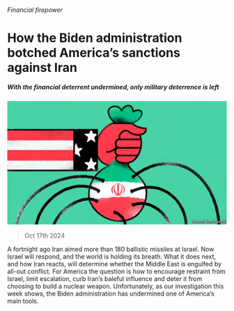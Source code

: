 ###### Financial firepower

# How the Biden administration botched America’s sanctions against Iran 

##### With the financial deterrent undermined, only military deterrence is left 

![image](images/20241019_LDD003.jpg) 

> Oct 17th 2024 

A fortnight ago Iran aimed more than 180 ballistic missiles at Israel. Now Israel will respond, and the world is holding its breath. What it does next, and how Iran reacts, will determine whether the Middle East is engulfed by all-out conflict. For America the question is how to encourage restraint from Israel, limit escalation, curb Iran’s baleful influence and deter it from choosing to build a nuclear weapon. Unfortunately, as our investigation this week shows, the Biden administration has undermined one of America’s main tools.


